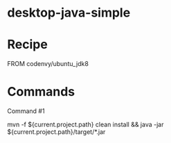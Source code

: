 # desktop-java-simple

# Recipe

FROM codenvy/ubuntu_jdk8

# Commands

Command #1

mvn -f ${current.project.path} clean install && java -jar ${current.project.path}/target/*.jar